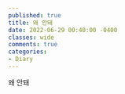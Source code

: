 ```yaml
---
published: true
title: 왜 안돼
date: 2022-06-29 00:40:00 -0400
classes: wide
comments: true
categories: 
- Diary
---
```


왜 안돼
